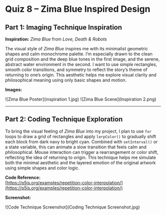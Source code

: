 # Quiz 8 – Zima Blue Inspired Design

##  Part 1: Imaging Technique Inspiration

**Inspiration:** *Zima Blue* from *Love, Death & Robots*

The visual style of *Zima Blue* inspires me with its minimalist geometric shapes and calm monochrome palette. I’m especially drawn to the clean grid composition and the deep blue tones in the first image, and the serene, abstract water environment in the second. I want to use simple rectangles, smooth color transitions, and symmetry to reflect the story’s theme of returning to one’s origin. This aesthetic helps me explore visual clarity and philosophical meaning using only basic shapes and motion.

**Images:**

![Zima Blue Poster](inspiration 1.jpg)
![Zima Blue Scene](Inspiration 2.png)

---

## Part 2: Coding Technique Exploration

To bring the visual feeling of *Zima Blue* into my project, I plan to use `for` loops to draw a grid of rectangles and apply `lerpColor()` to gradually shift each block from dark navy to bright cyan. Combined with `setInterval()` or a state variable, this can animate a slow transition that feels calm and philosophical. Mouse interaction can trigger a rearrangement or color shift, reflecting the idea of returning to origin. This technique helps me simulate both the minimal aesthetic and the layered emotion of the original artwork using simple shapes and color logic.

**Code Reference:**  
[https://p5js.org/examples/repetition-color-interpolation/](https://p5js.org/examples/repetition-color-interpolation/)

**Screenshot:**

![Code Technique Screenshot](Coding Technique Screenshot.jpg)